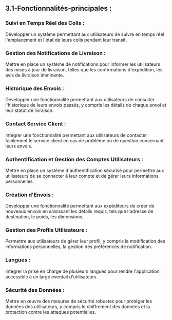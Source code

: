 ## 3.1-Fonctionnalités-principales : ##

### Suivi en Temps Réel des Colis : ###

Développer un système permettant aux utilisateurs de suivre en temps réel l'emplacement et l'état de leurs colis pendant leur transit.

### Gestion des Notifications de Livraison : ###

Mettre en place un système de notifications pour informer les utilisateurs des mises à jour de livraison, telles que les confirmations d'expédition, les avis de livraison imminente.

### Historique des Envois : ###

Développer une fonctionnalité permettant aux utilisateurs de consulter l'historique de leurs envois passés, y compris les détails de chaque envoi et leur statut de livraison.

### Contact Service Client : ###

Intégrer une fonctionnalité permettant aux utilisateurs de contacter facilement le service client en cas de problème ou de question concernant leurs envois.

### Authentification et Gestion des Comptes Utilisateurs : ###

Mettre en place un système d'authentification sécurisé pour permettre aux utilisateurs de se connecter à leur compte et de gérer leurs informations personnelles.

### Création d'Envois : ###

Développer une fonctionnalité permettant aux expéditeurs de créer de nouveaux envois en saisissant les détails requis, tels que l'adresse de destination, le poids, les dimensions.

### Gestion des Profils Utilisateurs : ###

Permettre aux utilisateurs de gérer leur profil, y compris la modification des informations personnelles, la gestion des préférences de notification.

### Langues : ###

Intégrer la prise en charge de plusieurs langues pour rendre l'application accessible à un large éventail d'utilisateurs.

### Sécurité des Données : ###

Mettre en œuvre des mesures de sécurité robustes pour protéger les données des utilisateurs, y compris le chiffrement des données et la protection contre les attaques potentielles.
